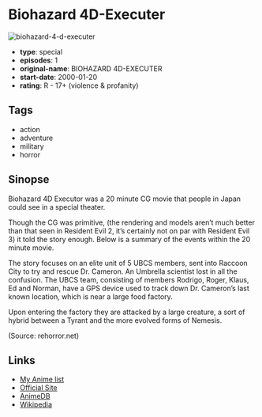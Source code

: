 # Biohazard 4D-Executer

![biohazard-4-d-executer](https://cdn.myanimelist.net/images/anime/2/11616.jpg)

-   **type**: special
-   **episodes**: 1
-   **original-name**: BIOHAZARD 4D-EXECUTER
-   **start-date**: 2000-01-20
-   **rating**: R - 17+ (violence & profanity)

## Tags

-   action
-   adventure
-   military
-   horror

## Sinopse

Biohazard 4D Executor was a 20 minute CG movie that people in Japan could see in a special theater.

Though the CG was primitive, (the rendering and models aren’t much better than that seen in Resident Evil 2, it’s certainly not on par with Resident Evil 3) it told the story enough. Below is a summary of the events within the 20 minute movie.

The story focuses on an elite unit of 5 UBCS members, sent into Raccoon City to try and rescue Dr. Cameron. An Umbrella scientist lost in all the confusion. The UBCS team, consisting of members Rodrigo, Roger, Klaus, Ed and Norman, have a GPS device used to track down Dr. Cameron’s last known location, which is near a large food factory.

Upon entering the factory they are attacked by a large creature, a sort of hybrid between a Tyrant and the more evolved forms of Nemesis.

(Source: rehorror.net)

## Links

-   [My Anime list](https://myanimelist.net/anime/5624/Biohazard_4D-Executer)
-   [Official Site](http://www.rehorror.net/thirdeye06/m_4d.php)
-   [AnimeDB](http://anidb.info/perl-bin/animedb.pl?show=anime&aid=6293)
-   [Wikipedia](http://en.wikipedia.org/wiki/Biohazard_4D-Executer)
